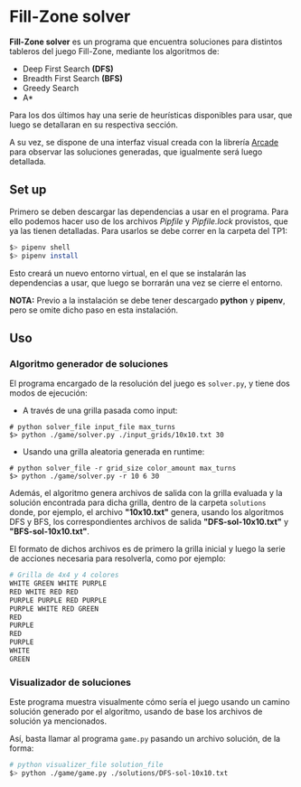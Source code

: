 # Fill-Zone solver

**Fill-Zone solver** es un programa que encuentra soluciones para distintos tableros del juego Fill-Zone, mediante los algoritmos de:

- Deep First Search **(DFS)**
- Breadth First Search **(BFS)**
- Greedy Search
- A*

Para los dos últimos hay una serie de heurísticas disponibles para usar, que luego se detallaran en su respectiva sección.

A su vez, se dispone de una interfaz visual creada con la librería [Arcade](https://api.arcade.academy/en/stable/index.html) para observar las soluciones generadas, que igualmente será luego detallada.

## Set up

Primero se deben descargar las dependencias a usar en el programa. Para ello podemos hacer uso de los archivos _Pipfile_ y _Pipfile.lock_ provistos, que ya las tienen detalladas. Para usarlos se debe correr en la carpeta del TP1:

```bash
$> pipenv shell
$> pipenv install
```

Esto creará un nuevo entorno virtual, en el que se instalarán las dependencias a usar, que luego se borrarán una vez se cierre el entorno.

__NOTA:__ Previo a la instalación se debe tener descargado __python__ y __pipenv__, pero se omite dicho paso en esta instalación.

## Uso

### Algoritmo generador de soluciones

El programa encargado de la resolución del juego es ```solver.py```, y tiene dos modos de ejecución:
- A través de una grilla pasada como input:
```shell
# python solver_file input_file max_turns
$> python ./game/solver.py ./input_grids/10x10.txt 30
```
- Usando una grilla aleatoria generada en runtime:
```shell
# python solver_file -r grid_size color_amount max_turns
$> python ./game/solver.py -r 10 6 30
```

Además, el algoritmo genera archivos de salida con la grilla evaluada y la solución encontrada para dicha grilla, dentro de la carpeta ```solutions``` donde, por ejemplo, el archivo __"10x10.txt"__ genera, usando los algoritmos DFS y BFS, los correspondientes archivos de salida __"DFS-sol-10x10.txt"__ y __"BFS-sol-10x10.txt"__.

El formato de dichos archivos es de primero la grilla inicial y luego la serie de acciones necesaria para resolverla, como por ejemplo:

```bash
# Grilla de 4x4 y 4 colores
WHITE GREEN WHITE PURPLE 
RED WHITE RED RED 
PURPLE PURPLE RED PURPLE 
PURPLE WHITE RED GREEN 
RED
PURPLE
RED
PURPLE
WHITE
GREEN
```

### Visualizador de soluciones

Este programa muestra visualmente cómo sería el juego usando un camino solución generado por el algoritmo, usando de base los archivos de solución ya mencionados.

Así, basta llamar al programa ```game.py``` pasando un archivo solución, de la forma:

```bash
# python visualizer_file solution_file
$> python ./game/game.py ./solutions/DFS-sol-10x10.txt
```
